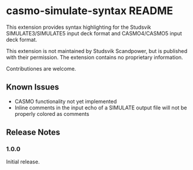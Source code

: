 # casmo-simulate-syntax README

This extension provides syntax highlighting for the Studsvik SIMULATE3/SIMULATE5 input deck format and CASMO4/CASMO5 input deck format.

This extension is not maintained by Studsvik Scandpower, but is published with their permission.  The extension contains no proprietary information.

Contributiones are welcome.


## Known Issues
- CASMO functionality not yet implemented
- Inline comments in the input echo of a SIMULATE output file will not be properly colored as comments

## Release Notes

### 1.0.0

Initial release.
